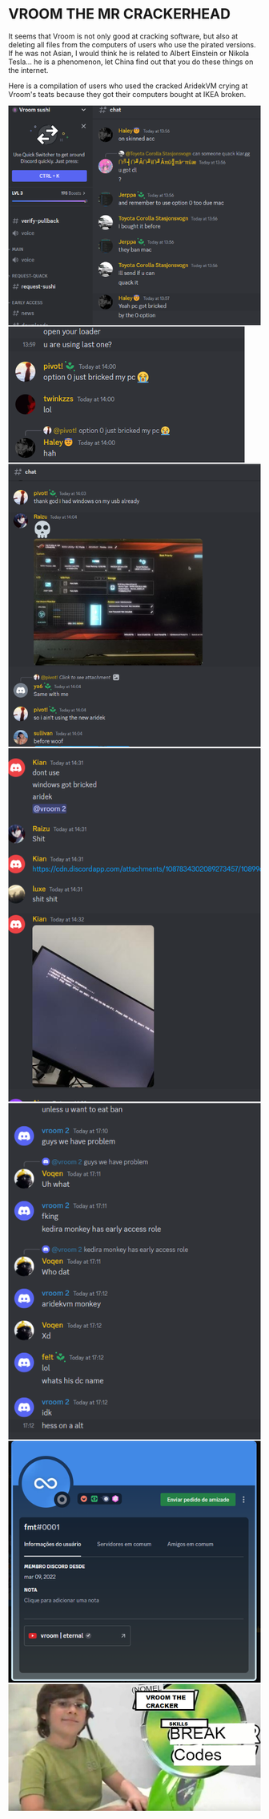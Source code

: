 # VROOM THE MR CRACKERHEAD
It seems that Vroom is not only good at cracking software, but also at deleting all files from the computers of users who use the pirated versions.
If he was not Asian, I would think he is related to Albert Einstein or Nikola Tesla... he is a phenomenon, let China find out that you do these things on the internet.


Here is a compilation of users who used the cracked AridekVM crying at Vroom's teats because they got their computers bought at IKEA broken.


<img src="https://github.com/KediraSmurf/Vroom-the-cracker/blob/main/meme/pc%20bricked%201.png"/>

<img src="https://github.com/KediraSmurf/Vroom-the-cracker/blob/main/meme/pc%20brickec%202.png"/>

<img src="https://github.com/KediraSmurf/Vroom-the-cracker/blob/main/meme/pc%20brik%203.png"/>

<img src="https://github.com/KediraSmurf/Vroom-the-cracker/blob/main/meme/more%20and%20more.png"/>

<img src="https://github.com/KediraSmurf/Vroom-the-cracker/blob/main/meme/o%20racista%20esta%20com%20medo.png"/>

<img src="https://github.com/KediraSmurf/Vroom-the-cracker/blob/main/meme/vroom.png"/>

<img src="https://github.com/KediraSmurf/Vroom-the-cracker/blob/main/meme/THE%20CRACKER.png"/>
